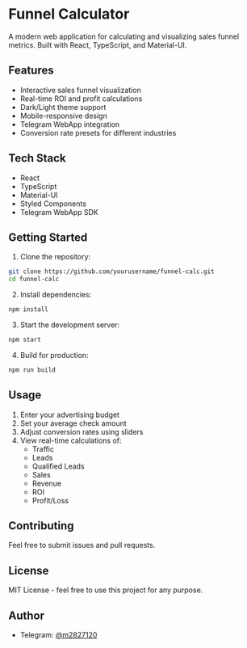 # Funnel Calculator

A modern web application for calculating and visualizing sales funnel metrics. Built with React, TypeScript, and Material-UI.

## Features

- Interactive sales funnel visualization
- Real-time ROI and profit calculations
- Dark/Light theme support
- Mobile-responsive design
- Telegram WebApp integration
- Conversion rate presets for different industries

## Tech Stack

- React
- TypeScript
- Material-UI
- Styled Components
- Telegram WebApp SDK

## Getting Started

1. Clone the repository:
```bash
git clone https://github.com/yourusername/funnel-calc.git
cd funnel-calc
```

2. Install dependencies:
```bash
npm install
```

3. Start the development server:
```bash
npm start
```

4. Build for production:
```bash
npm run build
```

## Usage

1. Enter your advertising budget
2. Set your average check amount
3. Adjust conversion rates using sliders
4. View real-time calculations of:
   - Traffic
   - Leads
   - Qualified Leads
   - Sales
   - Revenue
   - ROI
   - Profit/Loss

## Contributing

Feel free to submit issues and pull requests.

## License

MIT License - feel free to use this project for any purpose.

## Author

- Telegram: [@m2827120](https://t.me/m2827120) 